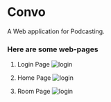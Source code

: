 # Convo
A Web application for Podcasting.


### Here are some web-pages

1. Login Page
  ![login](https://www.linkpicture.com/q/login_1.png)

1. Home Page
  ![login](https://www.linkpicture.com/q/home_5.png)

1. Room Page
  ![login](https://www.linkpicture.com/q/rooms12.png)